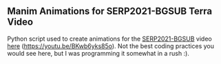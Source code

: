 ## Manim Animations for SERP2021-BGSUB Terra Video

Python script used to create animations for the [SERP2021-BGSUB](https://github.com/richardso21/SERP2021-BGSUB) video [here](https://youtu.be/BKwb6yks85o) (https://youtu.be/BKwb6yks85o). Not the best coding practices you would see here, but I was programming it somewhat in a rush :).
